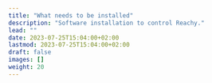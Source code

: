 ```yaml
---
title: "What needs to be installed"
description: "Software installation to control Reachy."
lead: ""
date: 2023-07-25T15:04:00+02:00
lastmod: 2023-07-25T15:04:00+02:00
draft: false
images: []
weight: 20
---
```

